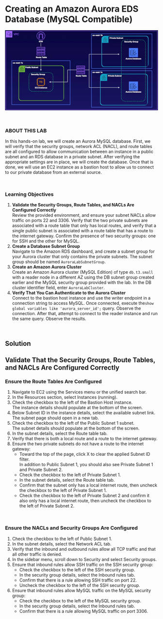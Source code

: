 # Creating an Amazon Aurora EDS Database (MySQL Compatible)

![](../img/5.1.LabDiagram.png)

<br>

### ABOUT THIS LAB
In this hands-on lab, we will create an Aurora MySQL database. First, we will verify that the security groups, network ACL (NACL), and route tables are all configured to allow communication between an instance in a public subnet and an RDS database in a private subnet. After verifying the appropriate settings are in place, we will create the database. Once that is done, we will use an EC2 instance as a bastion host to allow us to connect to our private database from an external source.

<br>

### Learning Objectives 
1. **Validate the Security Groups, Route Tables, and NACLs Are Configured Correctly**<br>Review the provided environment, and ensure your subnet NACLs allow traffic on ports 22 and 3306. Verify that the two private subnets are associated with a route table that only has local routes, and verify that a single public subnet is associated with a route table that has a route to the internet gateway. Confirm the presence of two security groups: one for SSH and the other for MySQL.
2. **Create a Database Subnet Group**<br>Navigate to the Amazon RDS dashboard, and create a subnet group for your Aurora cluster that only contains the private subnets. The subnet group should be named `AuroraLabSubnetGroup`.
3. **Create an Amazon Aurora Cluster**<br>Create an Amazon Aurora cluster (MySQL Edition) of type `db.t3.small` with a reader node in a different AZ using the DB subnet group created earlier and the MySQL security group provided with the lab. In the DB cluster identifier field, enter `AuroraLabCluster`.
4. **Verify That You Can Authenticate to the Aurora Cluster**<br>Connect to the bastion host instance and use the writer endpoint in a connection string to access MySQL. Once connected, execute the`show global variables like 'aurora_server_id';` query. Observe the connection. After that, attempt to connect to the reader instance and run the same query. Observe the results.

<br>

## Solution

## Validate That the Security Groups, Route Tables, and NACLs Are Configured Correctly
### Ensure the Route Tables Are Configured
1. Navigate to EC2 using the Services menu or the unified search bar.
2. In the Resources section, select Instances (running).
3. Check the checkbox to the left of the Bastion Host instance.<br>
The instance details should populate at the bottom of the screen.
4. Below Subnet ID in the instance details, select the available subnet link.<br>
The subnet page should open in a new tab.
5. Check the checkbox to the left of the Public Subnet 1 subnet.<br>
The subnet details should populate at the bottom of the screen.
6. In the subnet details, select the Route table tab.
7. Verify that there is both a local route and a route to the internet gateway.
8. Ensure the two private subnets do not have a route to the internet gateway:
    - Toward the top of the page, click X to clear the applied Subnet ID filter.<br>In addition to Public Subnet 1, you should also see Private Subnet 1 and Private Subnet 2.
    - Check the checkbox to the left of Private Subnet 1.
    - In the subnet details, select the Route table tab.
    - Confirm that the subnet only has a local internet route, then uncheck the checkbox to the left of Private Subnet 1.
    - Check the checkbox to the left of Private Subnet 2 and confirm it also only has a local internet route, then uncheck the checkbox to the left of Private Subnet 2.

<br>

### Ensure the NACLs and Security Groups Are Configured
1. Check the checkbox to the left of Public Subnet 1.
2. In the subnet details, select the Network ACL tab.
3. Verify that the inbound and outbound rules allow all TCP traffic and that all other traffic is denied.
4. In the sidebar menu, scroll down to Security and select Security groups.
5. Ensure that inbound rules allow SSH traffic on the SSH security group:
    - Check the checkbox to the left of the SSH security group.
    - In the security group details, select the Inbound rules tab.
    - Confirm that there is a rule allowing SSH traffic on port 22.
    - Uncheck the checkbox to the left of the SSH security group.
6. Ensure that inbound rules allow MySQL traffic on the MySQL security group:
    - Check the checkbox to the left of the MySQL security group.
    - In the security group details, select the Inbound rules tab.
    - Confirm that there is a rule allowing MySQL traffic on port 3306.

